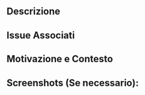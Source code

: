 ## Descrizione
<!--- Descrizione in dettaglio della modifica -->

## Issue Associati
<!--- Se si vuole suggerire una nuova funzionalità, si prega di creare prima un'issue in cui discuterne -->
<!--- Se si vuole correggere un errore dev'esserci un'issue associata -->
<!--- Si prega. nel caso di correzione di un errore, di linkare l'issue qui scrivere # seguito dal numero associato all'issue -->

## Motivazione e Contesto
<!--- Se la pull request non è associata a nessun issue non compilare la sezione -->
<!--- Perchè è richiesta la modifica? Quale probema risolve? -->

## Screenshots (Se necessario):
